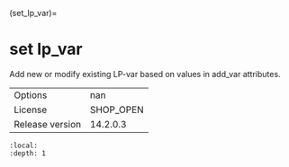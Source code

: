 (set_lp_var)=
# set lp_var
Add new or modify existing LP-var based on values in add_var attributes.

|   |   |
|---|---|
|Options|nan|
|License|SHOP_OPEN|
|Release version|14.2.0.3|

```{contents}
:local:
:depth: 1
```





